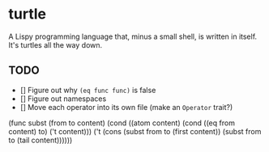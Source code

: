 # turtle
A Lispy programming language that, minus a small shell, is written in itself. It's turtles all the way down. 

## TODO
- [] Figure out why `(eq func func)` is false
- [] Figure out namespaces
- [] Move each operator into its own file (make an `Operator` trait?)


(func subst (from to content)
  (cond ((atom content)
         (cond ((eq from content) to)
               ('t content)))
        ('t (cons (subst from to (first content))
                  (subst from to (tail content))))))